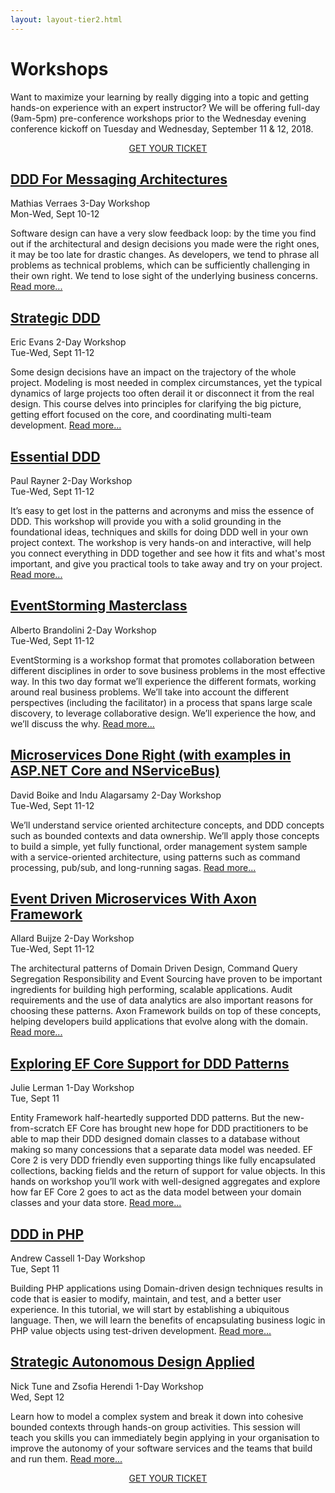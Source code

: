 ```yaml
---
layout: layout-tier2.html
---
```

<div class="container section workshops">
	<h1 class="section-header">Workshops</h1>
	<p class="copy">
		Want to maximize your learning by really digging into a topic and getting hands-on experience with an expert instructor? We will be offering full-day (9am-5pm) pre-conference workshops prior to the Wednesday evening conference kickoff on Tuesday and Wednesday, September 11 &amp; 12, 2018.
	</p>
    <div class="row">
        <div class="col-xs-12" align="center">
            <a class="btn" style="margin-bottom: 0;" href="https://ti.to/explore-ddd-conference/explore-ddd-2018">GET YOUR TICKET</a>
        </div>
    </div>
    <!-- begin workshop element -->
	<div class="row">
        <div class="col-xs-12 col-sm-2">
            <div class="speaker-container">
                <a href="ddd-for-messaging-architectures.html"><div class="speaker-img mathias-verraes"></div></a>
                </div>
            </div>
        <div class="col-xs-12 col-sm-10 workshop-list">
        <h2><a href="ddd-for-messaging-architectures.html">DDD For Messaging Architectures</a></h2>
        <p class="copy">
            <span class="workshops--speaker-name">Mathias Verraes</span>
            <span class="workshops--duration">3-Day Workshop<br>Mon-Wed, Sept 10-12</span>
        </p>
        <p class="copy">Software design can have a very slow feedback loop: by the time you find out if the architectural and design decisions you made were the right ones, it may be too late for drastic changes. As developers, we tend to phrase all problems as technical problems, which can be sufficiently challenging in their own right. We tend to lose sight of the underlying business concerns. <a href="ddd-for-messaging-architectures.html">Read more...</a></p>
        </div>
    </div>
	<!-- begin workshop element -->
    <div class="row">
        <div class="col-xs-12 col-sm-2">
            <div class="speaker-container">
                <a href="strategic-ddd.html"><div class="speaker-img eric-evans"></div></a>
            </div>
          </div>
        <div class="col-xs-12 col-sm-10 workshop-list">
            <h2><a href="strategic-ddd.html">Strategic DDD</a></h2>
            <p class="copy">
                <span class="workshops--speaker-name">Eric Evans</span>
                <span class="workshops--duration">2-Day Workshop<br>Tue-Wed, Sept 11-12</span>
            </p>
            <p class="copy">Some design decisions have an impact on the trajectory of the whole project. Modeling is most needed in complex circumstances, yet the typical dynamics of large projects too often derail it or disconnect it from the real design. This course delves into principles for clarifying the big picture, getting effort focused on the core, and coordinating multi-team development. <a href="strategic-ddd.html">Read more...</a></p>
        </div>
    </div>
	<div class="row">
        <div class="col-xs-12 col-sm-2">
            <div class="speaker-container">
                <a href="essential-ddd.html"><div class="speaker-img paul-rayner"></div></a>
            </div>
          </div>
        <div class="col-xs-12 col-sm-10 workshop-list">
            <h2><a href="essential-ddd.html">Essential DDD</a></h2>
            <p class="copy">
                <span class="workshops--speaker-name">Paul Rayner</span>
                <span class="workshops--duration">2-Day Workshop<br>Tue-Wed, Sept 11-12</span>
            </p>
            <p class="copy">It’s easy to get lost in the patterns and acronyms and miss the essence of DDD. This workshop will provide you with a solid grounding in the foundational ideas, techniques and skills for doing DDD well in your own project context. The workshop is very hands-on and interactive, will help you connect everything in DDD together and see how it fits and what's most important, and give you practical tools to take away and try on your project. <a href="essential-ddd.html">Read more...</a></p>
        </div>
    </div>
	<!-- begin workshop element -->
	<div class="row">
        <div class="col-xs-12 col-sm-2">
            <div class="speaker-container">
                <a href="eventstorming-masterclass.html"><div class="speaker-img alberto-brandolini"></div></a>
                </div>
            </div>
        <div class="col-xs-12 col-sm-10 workshop-list">
        <h2><a href="eventstorming-masterclass.html">EventStorming Masterclass</a></h2>
        <p class="copy">
            <span class="workshops--speaker-name">Alberto Brandolini</span>
            <span class="workshops--duration">2-Day Workshop<br>Tue-Wed, Sept 11-12</span>
        </p>
        <p class="copy">EventStorming is a workshop format that promotes collaboration between different disciplines in order to sove business problems in the most effective way. In this two day format we’ll experience the different formats, working around real business problems. We’ll take into account the different perspectives (including the facilitator) in a process that spans large scale discovery, to leverage collaborative design. We’ll experience the how, and we’ll discuss the why. <a href="eventstorming-masterclass.html">Read more...</a></p>
        </div>
    </div>
    <!-- begin workshop element -->
    <div class="row">
        <div class="col-xs-12 col-sm-2">
            <div class="speaker-container">
                <a href="microservices-done-right.html"><div class="co-workshop-img indu-and-david"></div></a>
                </div>
            </div>
        <div class="col-xs-12 col-sm-10 workshop-list">
        <h2><a href="microservices-done-right.html">Microservices Done Right (with examples in ASP.NET Core and NServiceBus)</a></h2>
        <p class="copy">
            <span class="workshops--speaker-name">David Boike and Indu Alagarsamy</span>
            <span class="workshops--duration">2-Day Workshop<br>Tue-Wed, Sept 11-12</span>
        </p>
        <p class="copy">We’ll understand service oriented architecture concepts, and DDD concepts such as bounded contexts and data ownership. We’ll apply those concepts to build a simple, yet fully functional, order management system sample with a service-oriented architecture, using patterns such as command processing, pub/sub, and long-running sagas. <a href="microservices-done-right.html">Read more...</a></p>
        </div>
    </div>
    <!-- begin workshop element -->
	<div class="row">
        <div class="col-xs-12 col-sm-2">
            <div class="speaker-container">
                <a href="event-driven-microservices-with-axon-framework.html"><div class="speaker-img allard-buijze"></div></a>
                </div>
            </div>
        <div class="col-xs-12 col-sm-10 workshop-list">
        <h2><a href="event-driven-microservices-with-axon-framework.html">Event Driven Microservices With Axon Framework</a></h2>
        <p class="copy">
            <span class="workshops--speaker-name">Allard Buijze</span>
            <span class="workshops--duration">2-Day Workshop<br>Tue-Wed, Sept 11-12</span>
        </p>
        <p class="copy">The architectural patterns of Domain Driven Design, Command Query Segregation Responsibility and Event Sourcing have proven to be important ingredients for building high performing, scalable applications. Audit requirements and the use of data analytics are also important reasons for choosing these patterns. Axon Framework builds on top of these concepts, helping developers build applications that evolve along with the domain. <a href="event-driven-microservices-with-axon-framework.html">Read more...</a></p>
        </div>
    </div>
    <!-- begin workshop element -->
    <div class="row">
        <div class="col-xs-12 col-sm-2">
            <div class="speaker-container">
                <a href="exploring-ef-core-support-for-ddd-patterns.html"><div class="speaker-img julie-lerman"></div></a>
                </div>
            </div>
        <div class="col-xs-12 col-sm-10 workshop-list">
        <h2><a href="exploring-ef-core-support-for-ddd-patterns.html">Exploring EF Core Support for DDD Patterns</a></h2>
        <p class="copy">
            <span class="workshops--speaker-name">Julie Lerman</span>
            <span class="workshops--duration">1-Day Workshop<br>Tue, Sept 11</span>
        </p>
        <p class="copy">Entity Framework half-heartedly supported DDD patterns. But the new-from-scratch EF Core has brought new hope for DDD practitioners to be able to map their DDD designed domain classes to a database without making so many concessions that a separate data model was needed. EF Core 2 is very DDD friendly even supporting things like fully encapsulated collections, backing fields and the return of support for value objects. In this hands on workshop you’ll work with well-designed aggregates and explore how far EF Core 2 goes to act as the data model between your domain classes and your data store. <a href="exploring-ef-core-support-for-ddd-patterns.html">Read more...</a></p>
        </div>
    </div>
    <!-- begin workshop element -->
	<div class="row">
        <div class="col-xs-12 col-sm-2">
            <div class="speaker-container">
                <a href="ddd-in-php.html"><div class="speaker-img andrew-cassell"></div></a>
                </div>
            </div>
        <div class="col-xs-12 col-sm-10 workshop-list">
        <h2><a href="ddd-in-php.html">DDD in PHP</a></h2>
        <p class="copy">
            <span class="workshops--speaker-name">Andrew Cassell</span>
            <span class="workshops--duration">1-Day Workshop<br>Tue, Sept 11</span>
        </p>
        <p class="copy">Building PHP applications using Domain-driven design techniques results in code that is easier to modify, maintain, and test, and a better user experience. In this tutorial, we will start by establishing a ubiquitous language. Then, we will learn the benefits of encapsulating business logic in PHP value objects using test-driven development. <a href="ddd-in-php.html">Read more...</a></p>
        </div>
    </div>
    <!-- begin workshop element -->
    <div class="row">
        <div class="col-xs-12 col-sm-2">
            <div class="speaker-container">
                <a href="strategic-autonomous-design-applied.html"><div class="speaker-img nick-and-zsofia"></div></a>
                </div>
            </div>
        <div class="col-xs-12 col-sm-10 workshop-list">
        <h2><a href="strategic-autonomous-design-applied.html">Strategic Autonomous Design Applied</a></h2>
        <p class="copy">
            <span class="workshops--speaker-name">Nick Tune and Zsofia Herendi</span>
            <span class="workshops--duration">1-Day Workshop<br>Wed, Sept 12</span>
        </p>
        <p class="copy">Learn how to model a complex system and break it down into cohesive bounded contexts through hands-on group activities. This session will teach you skills you can immediately begin applying in your organisation to improve the autonomy of your software services and the teams that build and run them.  <a href="strategic-autonomous-design-applied.html">Read more...</a></p>
        </div>
    </div>
    <div class="row">
        <div class="col-xs-12" align="center">
            <a class="btn" style="margin-top: 0;" href="https://ti.to/explore-ddd-conference/explore-ddd-2018">GET YOUR TICKET</a>
        </div>
    </div>
</div> <!-- container -->
